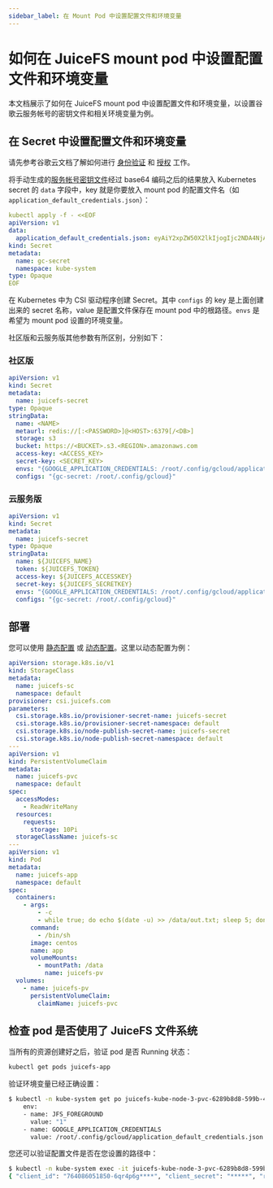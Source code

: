 ```yaml
---
sidebar_label: 在 Mount Pod 中设置配置文件和环境变量
---
```


# 如何在 JuiceFS mount pod 中设置配置文件和环境变量

本文档展示了如何在 JuiceFS mount pod 中设置配置文件和环境变量，以设置谷歌云服务帐号的密钥文件和相关环境变量为例。

## 在 Secret 中设置配置文件和环境变量

请先参考谷歌云文档了解如何进行 [身份验证](https://cloud.google.com/docs/authentication) 和 [授权](https://cloud.google.com/iam/docs/overview) 工作。

将手动生成的[服务帐号密钥文件](https://cloud.google.com/docs/authentication/production#create_service_account)经过 base64 编码之后的结果放入 Kubernetes secret 的 `data` 字段中，key 就是你要放入 mount pod 的配置文件名（如 `application_default_credentials.json`）：

```yaml
kubectl apply -f - <<EOF
apiVersion: v1
data:
  application_default_credentials.json: eyAiY2xpZW50X2lkIjogIjc2NDA4NjA1MTg1MC02cXI0cDZncGk2aG41MDZwdDhlanVxODNkaT*****=
kind: Secret
metadata:
  name: gc-secret
  namespace: kube-system
type: Opaque
EOF
```

在 Kubernetes 中为 CSI 驱动程序创建 Secret。其中 `configs` 的 key 是上面创建出来的 secret 名称，value 是配置文件保存在 mount pod 中的根路径。`envs` 是希望为 mount pod 设置的环境变量。

社区版和云服务版其他参数有所区别，分别如下：

### 社区版

```yaml {13-14}
apiVersion: v1
kind: Secret
metadata:
  name: juicefs-secret
type: Opaque
stringData:
  name: <NAME>
  metaurl: redis://[:<PASSWORD>]@<HOST>:6379[/<DB>]
  storage: s3
  bucket: https://<BUCKET>.s3.<REGION>.amazonaws.com
  access-key: <ACCESS_KEY>
  secret-key: <SECRET_KEY>
  envs: "{GOOGLE_APPLICATION_CREDENTIALS: /root/.config/gcloud/application_default_credentials.json}"
  configs: "{gc-secret: /root/.config/gcloud}"
```

### 云服务版

```yaml {11-12}
apiVersion: v1
kind: Secret
metadata:
  name: juicefs-secret
type: Opaque
stringData:
  name: ${JUICEFS_NAME}
  token: ${JUICEFS_TOKEN}
  access-key: ${JUICEFS_ACCESSKEY}
  secret-key: ${JUICEFS_SECRETKEY}
  envs: "{GOOGLE_APPLICATION_CREDENTIALS: /root/.config/gcloud/application_default_credentials.json}"
  configs: "{gc-secret: /root/.config/gcloud}"
```

## 部署

您可以使用 [静态配置](static-provisioning.md) 或 [动态配置](dynamic-provisioning.md)。这里以动态配置为例：

```yaml
apiVersion: storage.k8s.io/v1
kind: StorageClass
metadata:
  name: juicefs-sc
  namespace: default
provisioner: csi.juicefs.com
parameters:
  csi.storage.k8s.io/provisioner-secret-name: juicefs-secret
  csi.storage.k8s.io/provisioner-secret-namespace: default
  csi.storage.k8s.io/node-publish-secret-name: juicefs-secret
  csi.storage.k8s.io/node-publish-secret-namespace: default
---
apiVersion: v1
kind: PersistentVolumeClaim
metadata:
  name: juicefs-pvc
  namespace: default
spec:
  accessModes:
    - ReadWriteMany
  resources:
    requests:
      storage: 10Pi
  storageClassName: juicefs-sc
---
apiVersion: v1
kind: Pod
metadata:
  name: juicefs-app
  namespace: default
spec:
  containers:
    - args:
        - -c
        - while true; do echo $(date -u) >> /data/out.txt; sleep 5; done
      command:
        - /bin/sh
      image: centos
      name: app
      volumeMounts:
        - mountPath: /data
          name: juicefs-pv
  volumes:
    - name: juicefs-pv
      persistentVolumeClaim:
        claimName: juicefs-pvc
```

## 检查 pod 是否使用了 JuiceFS 文件系统

当所有的资源创建好之后，验证 pod 是否 Running 状态：

```sh
kubectl get pods juicefs-app
```

验证环境变量已经正确设置：

```sh
$ kubectl -n kube-system get po juicefs-kube-node-3-pvc-6289b8d8-599b-4106-b5e9-081e7a570469 -oyaml | grep env -A 4
    env:
    - name: JFS_FOREGROUND
      value: "1"
    - name: GOOGLE_APPLICATION_CREDENTIALS
      value: /root/.config/gcloud/application_default_credentials.json
```

您还可以验证配置文件是否在您设置的路径中：

```sh
$ kubectl -n kube-system exec -it juicefs-kube-node-3-pvc-6289b8d8-599b-4106-b5e9-081e7a570469 -- cat /root/.config/gcloud/application_default_credentials.json
{ "client_id": "764086051850-6qr4p6g****", "client_secret": "*****", "refresh_token": "******", "type": "authorized_user" }
```
